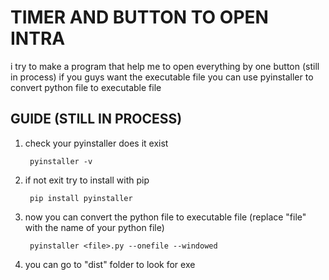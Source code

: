 <h1>TIMER AND BUTTON TO OPEN INTRA</h1>

i try to make a program that help me to open everything by one button (still in process)
if you guys want the executable file you can use pyinstaller to convert python file to executable file

<h2>GUIDE (STILL IN PROCESS)</h2>

1. check your pyinstaller does it exist

        pyinstaller -v

2. if not exit try to install with pip

        pip install pyinstaller

3. now you can convert the python file to executable file (replace "file" with the name of your python file)

        pyinstaller <file>.py --onefile --windowed

4. you can go to "dist" folder to look for exe 
